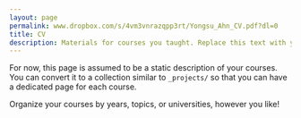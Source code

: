 ```yaml
---
layout: page
permalink: www.dropbox.com/s/4vm3vnrazqpp3rt/Yongsu_Ahn_CV.pdf?dl=0
title: CV
description: Materials for courses you taught. Replace this text with your description.
---
```


For now, this page is assumed to be a static description of your courses. You can convert it to a collection similar to `_projects/` so that you can have a dedicated page for each course.

Organize your courses by years, topics, or universities, however you like!
